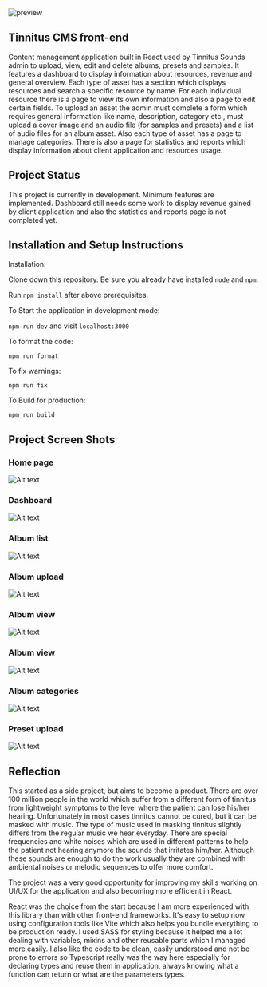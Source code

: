 <img src="https://stitch-statichosting-prod.s3.amazonaws.com/63bc167d8303cda11f64b959/misc/tinnitus-banner.png?X-Amz-Algorithm=AWS4-HMAC-SHA256&X-Amz-Credential=AKIAZ5A3K6VY7LDWGOX4%2F20230220%2Fus-east-1%2Fs3%2Faws4_request&X-Amz-Date=20230220T161814Z&X-Amz-Expires=60&X-Amz-SignedHeaders=host&X-Amz-Signature=de00a704f28c126634ef9dc38f7c030a0853f63baff3f143585d31deade2e05c" alt="preview">

## Tinnitus CMS front-end

Content management application built in React used by Tinnitus Sounds admin to upload, view, edit and delete albums, presets and samples. It features a dashboard to display information about resources, revenue and general overview. Each type of asset has a section which displays resources and search a specific resource by name. For each individual resource there is a page to view its own information and also a page to edit certain fields. To upload an asset the admin must complete a form which requires general information like name, description, category etc., must upload a cover image and an audio file (for samples and presets) and a list of audio files for an album asset. Also each type of asset has a page to manage categories. There is also a page for statistics and reports which display information about client application and resources usage.

## Project Status

This project is currently in development. Minimum features are implemented. Dashboard still needs some work to display revenue gained by client application 
and also the statistics and reports page is not completed yet.

## Installation and Setup Instructions

Installation:

Clone down this repository. Be sure you already have installed `node` and `npm`.

Run `npm install` after above prerequisites.


To Start the application in development mode:

`npm run dev` and visit `localhost:3000`


To format the code:

`npm run format`


To fix warnings:

`npm run fix`


To Build for production:

`npm run build`


## Project Screen Shots

### Home page

![Alt text](https://www.stefantincu.com/tinnitus/home.png "Home")

### Dashboard

![Alt text](https://www.stefantincu.com/tinnitus/dashboard.png "Dashboard")

### Album list

![Alt text](https://www.stefantincu.com/tinnitus/album_list.png "Album list")

### Album upload

![Alt text](https://www.stefantincu.com/tinnitus/album_upload.png "Album upload")

### Album view

![Alt text](https://www.stefantincu.com/tinnitus/album_view.png "Album view")

### Album view

![Alt text](https://www.stefantincu.com/tinnitus/album_edit.png "Album edit")

### Album categories

![Alt text](https://www.stefantincu.com/tinnitus/album_categories.png "Album categories")

### Preset upload

![Alt text](https://www.stefantincu.com/tinnitus/preset_upload.png "Preset upload")



## Reflection  

This started as a side project, but aims to become a product. There are over 100 million people in the world which suffer from a different form of tinnitus from lightweight symptoms to the level where the patient can lose his/her hearing. Unfortunately in most cases tinnitus cannot be cured, but it can be masked with music. The type of music used in masking tinnitus slightly differs from the regular music we hear everyday. There are special frequencies and white noises which are used in different patterns to help the patient not hearing anymore the sounds that irritates him/her. Although these sounds are enough to do the work usually they are combined with ambiental noises or melodic sequences to offer more comfort.

The project was a very good opportunity for improving my skills working on UI/UX for the application and also becoming more efficient in React. 

React was the choice from the start because I am more experienced with this library than with other front-end frameworks. It's easy to setup now using configuration tools like Vite which also helps you bundle everything to be production ready. I used SASS for styling because it helped me a lot dealing with variables, mixins and other reusable parts which I managed more easily. I also like the code to be clean, easily understood and not be prone to errors so Typescript really was the way here especially for declaring types and reuse them in application, always knowing what a function can return or what are the parameters types.
